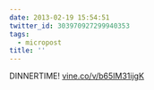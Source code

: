 ```yaml
---
date: 2013-02-19 15:54:51
twitter_id: 303970927299940353
tags:
  - micropost
title: ''
---
```


DINNERTIME! [vine.co/v/b65IM31ijgK](http://vine.co/v/b65IM31ijgK)
